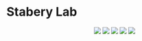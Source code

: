 <h1>Stabery Lab</h1>

<div align="center">

![](http://github-profile-summary-cards.vercel.app/api/cards/profile-details?username=stabery&theme=react)
![](http://github-profile-summary-cards.vercel.app/api/cards/stats?username=stabery&theme=react)
![](http://github-profile-summary-cards.vercel.app/api/cards/productive-time?username=stabery&theme=react&utcOffset=9)
![](http://github-profile-summary-cards.vercel.app/api/cards/most-commit-language?username=stabery&theme=react)
![](http://github-profile-summary-cards.vercel.app/api/cards/repos-per-language?username=stabery&theme=react)


</div>
